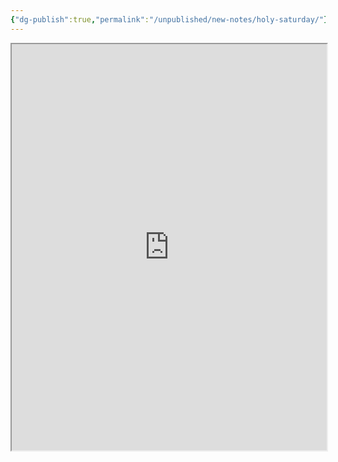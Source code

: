 ```yaml
---
{"dg-publish":true,"permalink":"/unpublished/new-notes/holy-saturday/"}
---
```



<iframe src="https://en.wikipedia.org/wiki/Holy_Saturday"width=100% height=650></iframe>
